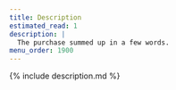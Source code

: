 ```yaml
---
title: Description
estimated_read: 1
description: |
  The purchase summed up in a few words.
menu_order: 1900
---
```


{% include description.md %}
